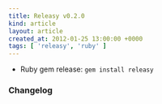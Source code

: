 ```yaml
---
title: Releasy v0.2.0
kind: article
layout: article
created_at: 2012-01-25 13:00:00 +0000
tags: [ 'releasy', 'ruby' ]
---
```


* Ruby gem release: `gem install releasy`

### Changelog

